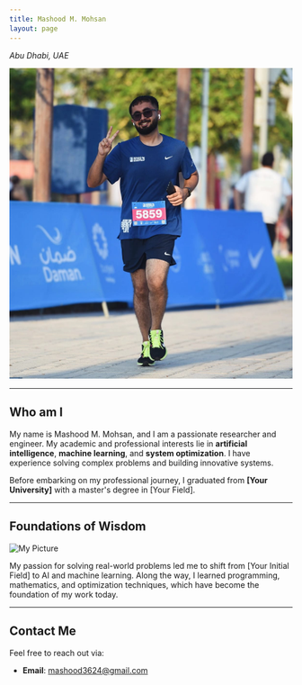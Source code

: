 ```yaml
---
title: Mashood M. Mohsan
layout: page
---
```


<!-- # Mashood M. Mohsan   -->
*Abu Dhabi, UAE*

![My Picture](img/001_home/run.jpg)

---

## Who am I

My name is Mashood M. Mohsan, and I am a passionate researcher and engineer. My academic and professional interests lie in **artificial intelligence**, **machine learning**, and **system optimization**. I have experience solving complex problems and building innovative systems.

Before embarking on my professional journey, I graduated from **[Your University]** with a master's degree in [Your Field].  

---

## Foundations of Wisdom 

![My Picture](img/001_home/mentor.png)

My passion for solving real-world problems led me to shift from [Your Initial Field] to AI and machine learning. Along the way, I learned programming, mathematics, and optimization techniques, which have become the foundation of my work today.

---

## Contact Me  

Feel free to reach out via:  
- **Email**: mashood3624@gmail.com 
